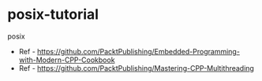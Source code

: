 # posix-tutorial
posix


* Ref - https://github.com/PacktPublishing/Embedded-Programming-with-Modern-CPP-Cookbook
* Ref - https://github.com/PacktPublishing/Mastering-CPP-Multithreading
